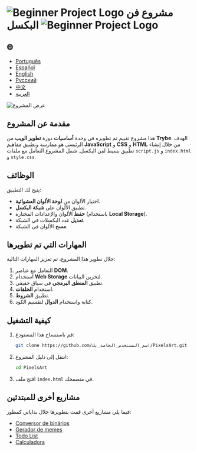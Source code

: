 # ![Beginner Project Logo](https://img.icons8.com/emoji/48/000000/star-emoji.png) مشروع فن البكسل ![Beginner Project Logo](https://img.icons8.com/emoji/48/000000/star-emoji.png)

<h2>🌐</h2>
<ul>
  <li><a href="https://github.com/SamuelRocha91/PixelsArt" target="_blank">Português</a></li>
  <li><a href="https://github.com/SamuelRocha91/PixelsArt/blob/main/README_es.md" target="_blank">Español</a></li>
  <li><a href="https://github.com/SamuelRocha91/PixelsArt/blob/main/README_en.md" target="_blank">English</a></li>
  <li><a href="https://github.com/SamuelRocha91/PixelsArt/blob/main/README_ru.md" target="_blank">Русский</a></li>
  <li><a href="https://github.com/SamuelRocha91/PixelsArt/blob/main/README_ch.md" target="_blank">中文</a></li>
  <li><a href="https://github.com/SamuelRocha91/PixelsArt/blob/main/README_ar.md" target="_blank">العربية</a></li>
</ul>

![عرض المشروع](./gifs/paletadecores.gif)

## مقدمة عن المشروع
هذا مشروع تقييم تم تطويره في وحدة **أساسيات** دورة **تطوير الويب** من **Trybe**. الهدف الرئيسي هو ممارسة وتطبيق مفاهيم **JavaScript** و **CSS** و **HTML** من خلال إنشاء تطبيق بسيط لفن البكسل. شمل المشروع التعامل مع ملفات `script.js` و `index.html` و `style.css`.

## الوظائف
يتيح لك التطبيق:

- اختيار الألوان من **لوحة الألوان العشوائية**.
- تطبيق الألوان على **شبكة البكسل**.
- **حفظ** الألوان والإعدادات المختارة (باستخدام **Local Storage**).
- **تعديل** عدد البكسلات في الشبكة.
- **مسح** الألوان في الشبكة.

## المهارات التي تم تطويرها
خلال تطوير هذا المشروع، تم تعزيز المهارات التالية:

1. التعامل مع عناصر **DOM**.
2. استخدام **Web Storage** لتخزين البيانات.
3. تطبيق **المنطق البرمجي** في سياق حقيقي.
4. استخدام **الحلقات**.
5. تطبيق **الشروط**.
6. كتابة واستخدام **الدوال** لتقسيم الكود.

## كيفية التشغيل

1. قم باستنساخ هذا المستودع:
   ```bash
   git clone https://github.com/اسم_المستخدم_الخاصة_بك/PixelsArt.git
   ```
2. انتقل إلى دليل المشروع:
   ```bash
   cd PixelsArt
   ```
3. افتح ملف `index.html` في متصفحك.

## مشاريع أخرى للمبتدئين
فيما يلي مشاريع أخرى قمت بتطويرها خلال بداياتي كمطور:

- [Conversor de binários](https://github.com/SamuelRocha91/Bin2Dec/blob/main/README_ar.md)
- [Gerador de memes](https://github.com/SamuelRocha91/memeGenerator/blob/main/README_ar.md)
- [Todo List](https://github.com/SamuelRocha91/TodoList/blob/main/README_ar.md)
- [Calculadora](https://github.com/SamuelRocha91/calculator/blob/main/README_ar.md)
